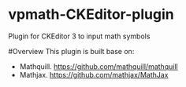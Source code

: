 # vpmath-CKEditor-plugin
Plugin for CKEditor 3 to input math symbols

#Overview
This plugin is built base on:
- Mathquill. https://github.com/mathquill/mathquill
- Mathjax.   https://github.com/mathjax/MathJax

